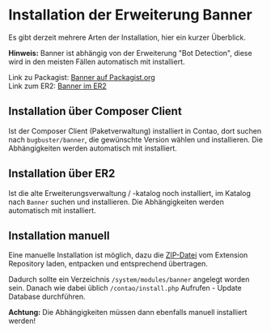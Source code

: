 # Installation der Erweiterung Banner

Es gibt derzeit mehrere Arten der Installation, hier ein kurzer Überblick.

**Hinweis:** Banner ist abhängig von der Erweiterung "Bot Detection", diese wird
in den meisten Fällen automatisch mit installiert.

Link zu Packagist: [Banner auf Packagist.org][1]<br>
Link zum ER2: [Banner im ER2][2]

## Installation über Composer Client

Ist der Composer Client (Paketverwaltung) installiert in Contao, dort suchen nach
```bugbuster/banner```, die gewünschte Version wählen und installieren.
Die Abhängigkeiten werden automatisch mit installiert.

## Installation über ER2

Ist die alte Erweiterungsverwaltung / -katalog noch installiert, im Katalog nach
```Banner``` suchen und installieren.
Die Abhängigkeiten werden automatisch mit installiert.


## Installation manuell

Eine manuelle Installation ist möglich, dazu die [ZIP-Datei][3]
vom Extension Repository laden, entpacken und entsprechend übertragen.

Dadurch sollte ein Verzeichnis ```/system/modules/banner``` angelegt worden sein.
Danach wie dabei üblich ```/contao/install.php``` Aufrufen - Update Database durchführen.

**Achtung:** Die Abhängigkeiten müssen dann ebenfalls manuell installiert werden!

[1]: https://packagist.org/packages/bugbuster/banner
[2]: http://www.contao.org/de/erweiterungsliste/view/banner.html
[3]: https://www.contao.org/de/erweiterungsliste/view/banner.html
